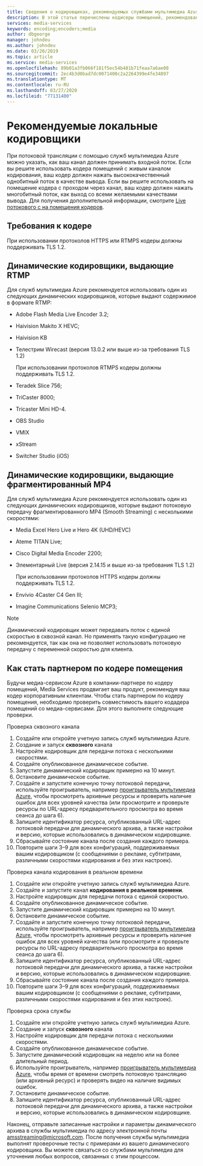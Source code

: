```yaml
---
title: Сведения о кодировщиках, рекомендуемых службами мультимедиа Azure | Документация Майкрософт
description: В этой статье перечислены кодисеры помещений, рекомендованные Службой мультимедиа Azure.
services: media-services
keywords: encoding;encoders;media
author: dbgeorge
manager: johndeu
ms.author: johndeu
ms.date: 03/20/2019
ms.topic: article
ms.service: media-services
ms.openlocfilehash: 89b01a3fb066f181f5ec54b481b71feaa7a6ae08
ms.sourcegitcommit: 2ec4b3d0bad7dc0071400c2a2264399e4fe34897
ms.translationtype: MT
ms.contentlocale: ru-RU
ms.lasthandoff: 03/27/2020
ms.locfileid: "77131400"
---
```

# <a name="recommended-on-premises-encoders"></a>Рекомендуемые локальные кодировщики

При потоковой трансляции с помощью служб мультимедиа Azure можно указать, как ваш канал должен принимать входной поток. Если вы решите использовать кодера помещений с живым каналом кодирования, ваш кодер должен нажать высококачественный однобитный поток в качестве вывода. Если вы решите использовать на помещение кодера с проходом через канал, ваш кодер должен нажать многобитный поток, как выход со всеми желаемыми качествами вывода. Для получения дополнительной информации, смотрите [Live потокового с на помещения кодеров](media-services-live-streaming-with-onprem-encoders.md).

## <a name="encoder-requirements"></a>Требования к кодере

При использовании протоколов HTTPS или RTMPS кодеры должны поддерживать TLS 1.2.

## <a name="live-encoders-that-output-rtmp"></a>Динамические кодировщики, выдающие RTMP 

Для служб мультимедиа Azure рекомендуется использовать один из следующих динамических кодировщиков, которые выдают содержимое в формате RTMP:

- Adobe Flash Media Live Encoder 3.2;
- Haivision Makito X HEVC;
- Haivision KB
- Телестрим Wirecast (версия 13.0.2 или выше из-за требования TLS 1.2)

  При использовании протоколов RTMPS кодеры должны поддерживать TLS 1.2.
- Teradek Slice 756;
- TriCaster 8000;
- Tricaster Mini HD-4.
- OBS Studio
- VMIX
- xStream
- Switcher Studio (iOS)

## <a name="live-encoders-that-output-fragmented-mp4"></a>Динамические кодировщики, выдающие фрагментированный MP4 

Для служб мультимедиа Azure рекомендуется использовать один из следующих динамических кодировщиков, которые выдают потоковую передачу фрагментированного MP4 (Smooth Streaming) с несколькими скоростями:

- Media Excel Hero Live и Hero 4K (UHD/HEVC)
- Ateme TITAN Live;
- Cisco Digital Media Encoder 2200;
- Элементарный Live (версия 2.14.15 и выше из-за требования TLS 1.2)

  При использовании протоколов HTTPS кодеры должны поддерживать TLS 1.2.
- Envivio 4Caster C4 Gen III;
- Imagine Communications Selenio MCP3;

> [!NOTE]
> Динамический кодировщик может передавать поток с единой скоростью в сквозной канал. Но применять такую конфигурацию не рекомендуется, так как она не позволяет использовать потоковую передачу с переменной скоростью для клиента.

## <a name="how-to-become-an-on-premises-encoder-partner"></a>Как стать партнером по кодере помещения

Будучи медиа-сервисом Azure в компании-партнере по кодеру помещений, Media Services продвигает ваш продукт, рекомендуя ваш кодер корпоративным клиентам. Чтобы стать партнером по кодеру помещения, необходимо проверить совместимость вашего кодадера помещений со медиа-сервисами. Для этого выполните следующие проверки.

Проверка сквозного канала
1. Создайте или откройте учетную запись служб мультимедиа Azure.
2. Создание и запуск **сквозного** канала
3. Настройте кодировщик для передачи потока с несколькими скоростями.
4. Создайте опубликованное динамическое событие.
5. Запустите динамический кодировщик примерно на 10 минут.
6. Остановите динамическое событие.
7. Создайте и запустите конечную точку потоковой передачи, используйте проигрыватель, например [проигрыватель мультимедиа Azure](https://aka.ms/azuremediaplayer), чтобы просмотреть архивные ресурсы и проверить наличие ошибок для всех уровней качества (или просмотрите и проверьте ресурсы по URL-адресу предварительного просмотра во время сеанса до шага 6).
8. Запишите идентификатор ресурса, опубликованный URL-адрес потоковой передачи для динамического архива, а также настройки и версию, которые использовались в динамическом кодировщике.
9. Сбрасывайте состояние канала после создания каждого примера.
10. Повторите шаги 3–9 для всех конфигураций, поддерживаемых вашим кодировщиком (с сообщениями о рекламе, субтитрами, различными скоростями кодирования и без этих настроек).

Проверка канала кодирования в реальном времени
1. Создайте или откройте учетную запись служб мультимедиа Azure.
2. Создайте и запустите канал **кодирования в реальном времени**.
3. Настройте кодировщик для передачи потока с единой скоростью.
4. Создайте опубликованное динамическое событие.
5. Запустите динамический кодировщик примерно на 10 минут.
6. Остановите динамическое событие.
7. Создайте и запустите конечную точку потоковой передачи, используйте проигрыватель, например [проигрыватель мультимедиа Azure](https://aka.ms/azuremediaplayer), чтобы просмотреть архивные ресурсы и проверить наличие ошибок для всех уровней качества (или просмотрите и проверьте ресурсы по URL-адресу предварительного просмотра во время сеанса до шага 6).
8. Запишите идентификатор ресурса, опубликованный URL-адрес потоковой передачи для динамического архива, а также настройки и версию, которые использовались в динамическом кодировщике.
9. Сбрасывайте состояние канала после создания каждого примера.
10. Повторите шаги 3–9 для всех конфигураций, поддерживаемых вашим кодировщиком (с сообщениями о рекламе, субтитрами, различными скоростями кодирования и без этих настроек).

Проверка срока службы
1. Создайте или откройте учетную запись служб мультимедиа Azure.
2. Создание и запуск **сквозного** канала
3. Настройте кодировщик для передачи потока с несколькими скоростями.
4. Создайте опубликованное динамическое событие.
5. Запустите динамический кодировщик на неделю или на более длительный период.
6. Используйте проигрыватель, например [проигрыватель мультимедиа Azure](https://aka.ms/azuremediaplayer), чтобы время от времени смотреть потоковую трансляцию (или архивный ресурс) и проверять видео на наличие видимых ошибок.
7. Остановите динамическое событие.
8. Запишите идентификатор ресурса, опубликованный URL-адрес потоковой передачи для динамического архива, а также настройки и версию, которые использовались в динамическом кодировщике.

Наконец, отправьте записанные настройки и параметры динамического архива в службы мультимедиа по адресу электронной почты amsstreaming@microsoft.com. После получения службы мультимедиа выполнят проверочные тесты с примерами из вашего динамического кодировщика. Вы можете связаться со службами мультимедиа для уточнения любых вопросов, связанных с этим процессом.

